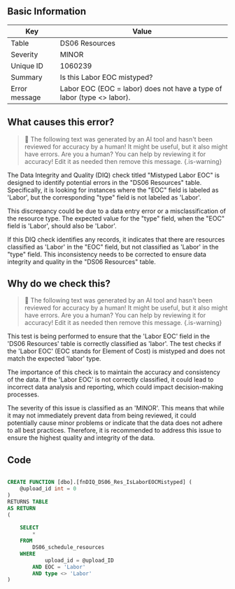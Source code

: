 ## Basic Information
| Key         | Value          |
|-------------|----------------|
| Table       | DS06 Resources |
| Severity    | MINOR |
| Unique ID   | 1060239   |
| Summary     | Is this Labor EOC mistyped? |
| Error message | Labor EOC (EOC = labor) does not have a type of labor (type <> labor). |

## What causes this error?

> :robot: The following text was generated by an AI tool and hasn't been reviewed for accuracy by a human! It might be useful, but it also might have errors. Are you a human? You can help by reviewing it for accuracy! Edit it as needed then remove this message.
{.is-warning}

The Data Integrity and Quality (DIQ) check titled "Mistyped Labor EOC" is designed to identify potential errors in the "DS06 Resources" table. Specifically, it is looking for instances where the "EOC" field is labeled as 'Labor', but the corresponding "type" field is not labeled as 'Labor'. 

This discrepancy could be due to a data entry error or a misclassification of the resource type. The expected value for the "type" field, when the "EOC" field is 'Labor', should also be 'Labor'. 

If this DIQ check identifies any records, it indicates that there are resources classified as 'Labor' in the "EOC" field, but not classified as 'Labor' in the "type" field. This inconsistency needs to be corrected to ensure data integrity and quality in the "DS06 Resources" table.
## Why do we check this?

> :robot: The following text was generated by an AI tool and hasn't been reviewed for accuracy by a human! It might be useful, but it also might have errors. Are you a human? You can help by reviewing it for accuracy! Edit it as needed then remove this message.
{.is-warning}

This test is being performed to ensure that the 'Labor EOC' field in the 'DS06 Resources' table is correctly classified as 'labor'. The test checks if the 'Labor EOC' (EOC stands for Element of Cost) is mistyped and does not match the expected 'labor' type. 

The importance of this check is to maintain the accuracy and consistency of the data. If the 'Labor EOC' is not correctly classified, it could lead to incorrect data analysis and reporting, which could impact decision-making processes. 

The severity of this issue is classified as an 'MINOR'. This means that while it may not immediately prevent data from being reviewed, it could potentially cause minor problems or indicate that the data does not adhere to all best practices. Therefore, it is recommended to address this issue to ensure the highest quality and integrity of the data.
## Code

```sql

CREATE FUNCTION [dbo].[fnDIQ_DS06_Res_IsLaborEOCMistyped] (
	@upload_id int = 0
)
RETURNS TABLE
AS RETURN
(
	
	SELECT
		*
	FROM
		DS06_schedule_resources
	WHERE
			upload_id = @upload_ID
		AND EOC = 'Labor'
		AND type <> 'Labor'
)
```
